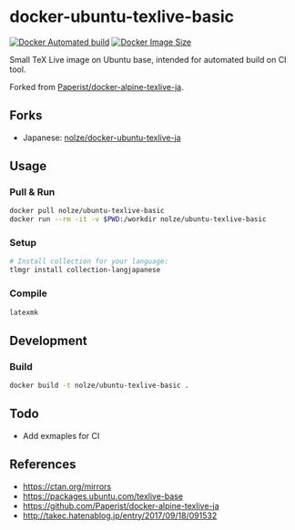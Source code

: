 # docker-ubuntu-texlive-basic

[![Docker Automated build](https://img.shields.io/docker/automated/nolze/ubuntu-texlive-basic.svg)](https://hub.docker.com/r/nolze/ubuntu-texlive-basic/)
[![Docker Image Size](https://images.microbadger.com/badges/image/nolze/ubuntu-texlive-basic.svg)](https://microbadger.com/images/nolze/ubuntu-texlive-basic "Get your own image badge on microbadger.com")

Small TeX Live image on Ubuntu base, intended for automated build on CI tool.

Forked from [Paperist/docker-alpine-texlive-ja](https://github.com/Paperist/docker-alpine-texlive-ja).

## Forks

* Japanese: [nolze/docker-ubuntu-texlive-ja](https://github.com/nolze/docker-ubuntu-texlive-ja)

## Usage

### Pull & Run

```bash
docker pull nolze/ubuntu-texlive-basic
docker run --rm -it -v $PWD:/workdir nolze/ubuntu-texlive-basic
```

### Setup

```bash
# Install collection for your language:
tlmgr install collection-langjapanese
```

### Compile

```bash
latexmk
```

## Development

### Build

```bash
docker build -t nolze/ubuntu-texlive-basic .
```

## Todo

* Add exmaples for CI

## References

* <https://ctan.org/mirrors>
* <https://packages.ubuntu.com/texlive-base>
* <https://github.com/Paperist/docker-alpine-texlive-ja>
* <http://takec.hatenablog.jp/entry/2017/09/18/091532>
